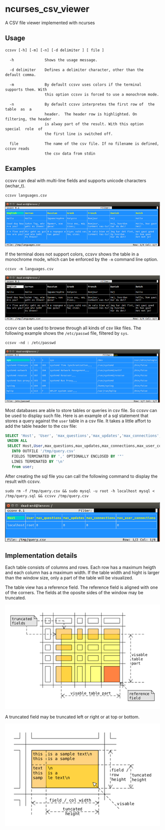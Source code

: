# ncurses_csv_viewer
A CSV file viewer implemented with ncurses

## Usage

```
ccsvv [-h] [-m] [-n] [-d delimiter ] [ file ]

  -h              Shows the usage message.
  
  -d delimiter    Defines a delimiter character, other than the default comma.
  
  -m              By default ccsvv uses colors if the terminal supports them. With 
                  this option ccsvv is forced to use a monochrom mode.
                  
  -n              By default ccsvv interpretes the first row of  the  table  as  a
                  header.  The header row is highlighted. On filtering, the header
                  is alway part of the result. With this option  special  role  of
                  the first line is switched off.
                  
  file            The name of the csv file. If no filename is defined, ccsvv reads
                  the csv data from stdin
```
## Examples
ccsvv can deal with multi-line fields and supports unicode characters (wchar_t).
```
ccsvv languages.csv
```
![table part](img/languages.png?raw=true "Show example")

If the terminal does not support colors, ccsvv shows the table in a monochrome mode, which can be enforced by the `-m` command line option.
```
ccsvv -m languages.csv
```
![table part](img/mono.png?raw=true "Show monochrome example")

ccsvv can be used to browse through all kinds of csv like files. The following example shows the `/etc/passwd` file, filtered by `sys`.
```
ccsvv -nd : /etc/passwd
```
![table part](img/etc-passwd.png?raw=true "Show /etc/passwd")

Most databases are able to store tables or queries in csv file. So ccsvv can be used to display such file. Here is an example of a sql statement that stores a query against the `user` table in a csv file. It takes a little affort to add the table header to the csv file:

```sql
SELECT 'Host', 'User', 'max_questions','max_updates','max_connections','max_user_connections'
 UNION ALL
 SELECT Host,User,max_questions,max_updates,max_connections,max_user_connections
   INTO OUTFILE '/tmp/query.csv'
   FIELDS TERMINATED BY ',' OPTIONALLY ENCLOSED BY '"'
   LINES TERMINATED BY '\n'
   from user;
```

After creating the sql file you can call the following command to display the result with ccsvv.

```
sudo rm -f /tmp/query.csv && sudo mysql -u root -h localhost mysql < /tmp/query.sql && ccsvv /tmp/query.csv
```
![table part](img/query.png?raw=true "Show query example")

## Implementation details
Each table consists of columns and rows. Each row has a maximum heigth and 
each column has a maximum width.
If the table width and hight is larger than the window size, only a part of
the table will be visualized.

The table view has a reference field. The reference field is aligned with one
of the corners. The fields at the oposite sides of the window may be truncated.

![table part](img/table_part.png?raw=true "Table Part")

A truncated field may be truncated left or right or at top or bottom.

![field part](img/field_part.png?raw=true "Field Part")
